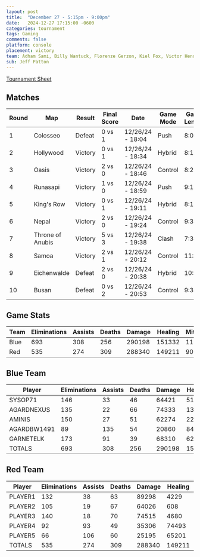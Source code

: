 ```yaml
---
layout: post
title:  "December 27 - 5:15pm - 9:00pm"
date:   2024-12-27 17:15:00 -0600
categories: tournament
tags: Gaming
comments: false
platform: console
placement: victory
team: Adham Sami, Billy Wantuck, Florenze Gerzon, Kiel Fox, Victor Henderson
sub: Jeff Patton
---
```

[Tournament Sheet](sheets/20241227-overwatch2-casual.xlsx)

## Matches

| Round | Map                 | Result   | Final Score | Date               | Game Mode   | Game Length | Scorecard |
|-------|---------------------|----------|-------------|--------------------|-------------|-------------|-----------|
| 1     | Colosseo            | Defeat   | 0 vs 1      | 12/26/24 - 18:04   | Push        | 8:08        | [Match 1](https://prdwebappstorage.blob.core.windows.net/sysop71/20241227/Overwatch%202-2024_12_27-00-16-46.png) |
| 2     | Hollywood           | Victory  | 0 vs 1      | 12/26/24 - 18:34   | Hybrid      | 8:18        | [Match 2](https://prdwebappstorage.blob.core.windows.net/sysop71/20241227/Overwatch%202-2024_12_27-00-35-01.png) |
| 3     | Oasis               | Victory  | 2 vs 0      | 12/26/24 - 18:46   | Control     | 8:21        | [Match 3](https://prdwebappstorage.blob.core.windows.net/sysop71/20241227/Overwatch%202-2024_12_27-00-47-01.png) |
| 4     | Runasapi            | Victory  | 1 vs 0      | 12/26/24 - 18:59   | Push        | 9:10        | [Match 4](https://prdwebappstorage.blob.core.windows.net/sysop71/20241227/Overwatch%202-2024_12_27-01-00-21.png) |
| 5     | King's Row          | Victory  | 0 vs 1      | 12/26/24 - 19:11   | Hybrid      | 8:18        | [Match 5](https://prdwebappstorage.blob.core.windows.net/sysop71/20241227/Overwatch%202-2024_12_27-01-11-48.png) |
| 6     | Nepal               | Victory  | 2 vs 0      | 12/26/24 - 19:24   | Control     | 9:39        | [Match 6](https://prdwebappstorage.blob.core.windows.net/sysop71/20241227/Overwatch%202-2024_12_27-01-25-03.png) |
| 7     | Throne of Anubis    | Victory  | 5 vs 3      | 12/26/24 - 19:38   | Clash       | 7:30        | [Match 7](https://prdwebappstorage.blob.core.windows.net/sysop71/20241227/Overwatch%202-2024_12_27-01-39-30.png) |
| 8     | Samoa               | Victory  | 2 vs 1      | 12/26/24 - 20:12   | Control     | 11:18       | [Match 8](https://prdwebappstorage.blob.core.windows.net/sysop71/20241227/Overwatch%202-2024_12_27-02-12-49.png) |
| 9     | Eichenwalde         | Defeat   | 2 vs 0      | 12/26/24 - 20:38   | Hybrid      | 10:00       | [Match 9](https://prdwebappstorage.blob.core.windows.net/sysop71/20241227/Overwatch%202-2024_12_27-02-38-30.png) |
| 10    | Busan               | Defeat   | 0 vs 2      | 12/26/24 - 20:53   | Control     | 9:36        | [Match 10](https://prdwebappstorage.blob.core.windows.net/sysop71/20241227/Overwatch%202-2024_12_27-02-53-49.png) |

## Game Stats

| Team | Eliminations | Assists | Deaths | Damage | Healing | Mitigation |
|------|--------------|---------|--------|--------|---------|------------|
| Blue | 693          | 308     | 256    | 290198 | 151332  | 111088     |
| Red  | 535          | 274     | 309    | 288340 | 149211  | 90002      |

## Blue Team

| Player        | Eliminations | Assists | Deaths | Damage | Healing | Mitigation |
|---------------|--------------|---------|--------|--------|---------|------------|
| SYSOP71       | 146          | 33      | 46     | 64421  | 512     | 100641     |
| AGARDNEXUS    | 135          | 22      | 66     | 74333  | 1339    | 3489       |
| AMINIS        | 150          | 27      | 51     | 62274  | 2255    | 1362       |
| AGARDBW1491   | 89           | 135     | 54     | 20860  | 84416   | 0          |
| GARNETELK     | 173          | 91      | 39     | 68310  | 62810   | 5596       |
| TOTALS        | 693          | 308     | 256    | 290198 | 151332  | 111088     |

## Red Team

| Player   | Eliminations | Assists | Deaths | Damage | Healing | Mitigation |
|----------|--------------|---------|--------|--------|---------|------------|
| PLAYER1  | 132          | 38      | 63     | 89298  | 4229    | 74982      |
| PLAYER2  | 105          | 19      | 67     | 64026  | 608     | 1722       |
| PLAYER3  | 140          | 18      | 70     | 74515  | 4680    | 7751       |
| PLAYER4  | 92           | 93      | 49     | 35306  | 74493   | 1667       |
| PLAYER5  | 66           | 106     | 60     | 25195  | 65201   | 3880       |
| TOTALS   | 535          | 274     | 309    | 288340 | 149211  | 90002      |
